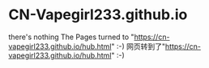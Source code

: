 # CN-Vapegirl233.github.io
there's nothing
The Pages turned to "https://cn-vapegirl233.github.io/hub.html" :-)
网页转到了"https://cn-vapegirl233.github.io/hub.html" :-)
